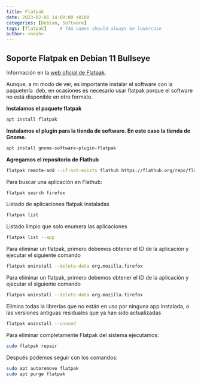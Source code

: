 ```yaml
---
title: Flatpak
date: 2023-02-01 14:00:00 +0100
categories: [Debian, Software]
tags: [flatpak]     # TAG names should always be lowercase
author: <noah>
---
```



## Soporte Flatpak en Debian 11 Bullseye  

Información en la [web oficial de Flatpak](https://flatpak.org/setup/Debian/).  

Aunque, a mi modo de ver, es importante instalar el software con la paquetería .deb, en ocasiones es necesario usar flatpak porque el software no está disponible en otro formato.  

**Instalamos el paquete flatpak**

``` bash
apt install flatpak
```

**Instalamos el plugin para la tienda de software. En este caso la tienda de Gnome.**

``` bash
apt install gnome-software-plugin-flatpak
```

**Agregamos el repositorio de Flathub** 

``` bash
flatpak remote-add --if-not-exists flathub https://flathub.org/repo/flathub.flatpakrepo
```

Para buscar una aplicación en Flathub:

``` bash
flatpak search firefox
```
Listado de aplicaciones flatpak instaladas
``` bash
flatpak list
```
Listado limpio que solo enumera las aplicaciones
``` bash
flatpak list --app
```
Para eliminar un flatpak, primero debemos obtener el ID de la aplicación y ejecutar el siguiente comando
``` bash
flatpak uninstall --delete-data org.mozilla.firefox
```
Para eliminar un flatpak, primero debemos obtener el ID de la aplicación y ejecutar el siguiente comando
``` bash
flatpak uninstall --delete-data org.mozilla.firefox
```
Elimina todas la librerías que no están en uso por ninguna app instalada, o las versiones antiguas residuales que ya han sido actualizadas
``` bash
flatpak uninstall --unused
```
Para eliminar completamente Flatpak del sistema ejecutamos:
``` bash
sudo flatpak repair
```
Después podemos seguir con los comandos:
``` bash
sudo apt autoremove flatpak
sudo apt purge flatpak
```

